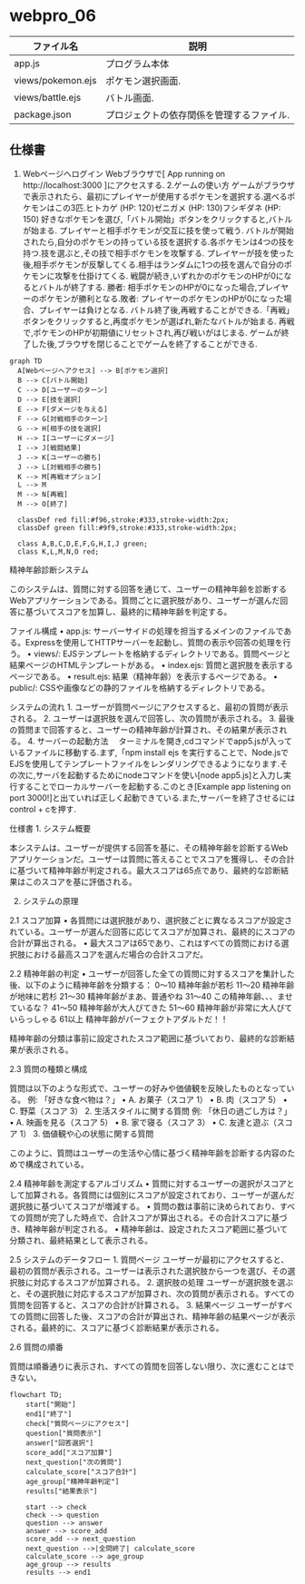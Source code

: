# webpro_06

ファイル名|説明
-|-
app.js|プログラム本体
views/pokemon.ejs|ポケモン選択画面.
views/battle.ejs|バトル画面.
package.json|プロジェクトの依存関係を管理するファイル.

## 仕様書
1. Webページへログイン
Webブラウザで[ App running on http://localhost:3000 ]にアクセスする.
2.ゲームの使い方
ゲームがブラウザで表示されたら、最初にプレイヤーが使用するポケモンを選択する.選べるポケモンはこの3匹.ヒトカゲ (HP: 120)ゼニガメ (HP: 130)フシギダネ (HP: 150)
好きなポケモンを選び,「バトル開始」ボタンをクリックすると,バトルが始まる.
プレイヤーと相手ポケモンが交互に技を使って戦う.
バトルが開始されたら,自分のポケモンの持っている技を選択する.各ポケモンは4つの技を持つ.技を選ぶと,その技で相手ポケモンを攻撃する.
プレイヤーが技を使った後,相手ポケモンが反撃してくる.相手はランダムに1つの技を選んで自分のポケモンに攻撃を仕掛けてくる.
戦闘が続き,いずれかのポケモンのHPが0になるとバトルが終了する.
勝者: 相手ポケモンのHPが0になった場合,プレイヤーのポケモンが勝利となる.敗者: プレイヤーのポケモンのHPが0になった場合、プレイヤーは負けとなる.
バトル終了後,再戦することができる.「再戦」ボタンをクリックすると,再度ポケモンが選ばれ,新たなバトルが始まる.
再戦で,ポケモンのHPが初期値にリセットされ,再び戦いがはじまる.
ゲームが終了した後,ブラウザを閉じることでゲームを終了することができる.


```mermaid
graph TD
  A[Webページへアクセス] --> B[ポケモン選択]
  B --> C[バトル開始]
  C --> D[ユーザーのターン]
  D --> E[技を選択]
  E --> F[ダメージを与える]
  F --> G[対戦相手のターン]
  G --> H[相手の技を選択]
  H --> I[ユーザーにダメージ]
  I --> J[戦闘結果]
  J --> K[ユーザーの勝ち]
  J --> L[対戦相手の勝ち]
  K --> M[再戦オプション]
  L --> M
  M --> N[再戦]
  M --> O[終了]

  classDef red fill:#f96,stroke:#333,stroke-width:2px;
  classDef green fill:#9f9,stroke:#333,stroke-width:2px;
  
  class A,B,C,D,E,F,G,H,I,J green;
  class K,L,M,N,O red;
```
















精神年齢診断システム

このシステムは、質問に対する回答を通じて、ユーザーの精神年齢を診断するWebアプリケーションである。質問ごとに選択肢があり、ユーザーが選んだ回答に基づいてスコアを加算し、最終的に精神年齢を判定する。

ファイル構成
	•	app.js: サーバーサイドの処理を担当するメインのファイルである。Expressを使用してHTTPサーバーを起動し、質問の表示や回答の処理を行う。
	•	views/: EJSテンプレートを格納するディレクトリである。質問ページと結果ページのHTMLテンプレートがある。
	•	index.ejs: 質問と選択肢を表示するページである。
	•	result.ejs: 結果（精神年齢）を表示するページである。
	•	public/: CSSや画像などの静的ファイルを格納するディレクトリである。

システムの流れ
	1.	ユーザーが質問ページにアクセスすると、最初の質問が表示される。
	2.	ユーザーは選択肢を選んで回答し、次の質問が表示される。
	3.	最後の質問まで回答すると、ユーザーの精神年齢が計算され、その結果が表示される。
    4. サーバーの起動方法
　ターミナルを開き,cdコマンドでapp5.jsが入っているファイルに移動する.まず,「npm install ejs を実行することで、Node.jsでEJSを使用してテンプレートファイルをレンダリングできるようになります.その次に,サーバを起動するためにnodeコマンドを使い[node app5.js]と入力し実行することでローカルサーバーを起動する.このとき[Example app listening on port 3000!]と出ていれば正しく起動できている.また,サーバーを終了させるにはcontrol + cを押す.


仕様書
	1. システム概要

本システムは、ユーザーが提供する回答を基に、その精神年齢を診断するWebアプリケーションだ。ユーザーは質問に答えることでスコアを獲得し、その合計に基づいて精神年齢が判定される。最大スコアは65点であり、最終的な診断結果はこのスコアを基に評価される。

2. システムの原理

2.1 スコア加算
	•	各質問には選択肢があり、選択肢ごとに異なるスコアが設定されている。ユーザーが選んだ回答に応じてスコアが加算され、最終的にスコアの合計が算出される。
	•	最大スコアは65であり、これはすべての質問における選択肢における最高スコアを選んだ場合の合計スコアだ。

2.2 精神年齢の判定
	•	ユーザーが回答した全ての質問に対するスコアを集計した後、以下のように精神年齢を分類する：
     0～10	精神年齢が若杉
     11～20	精神年齢が地味に若杉
     21～30	精神年齢がまあ、普通やね
     31～40	この精神年齢、、、ませているな？
     41～50	精神年齢が大人びてきた
     51～60	精神年齢が非常に大人びていらっしゃる
    61以上	精神年齢がパーフェクトアダルトだ！！

精神年齢の分類は事前に設定されたスコア範囲に基づいており、最終的な診断結果が表示される。

2.3 質問の種類と構成

質問は以下のような形式で、ユーザーの好みや価値観を反映したものとなっている。
例: 「好きな食べ物は？」
	•	A. お菓子（スコア 1）
	•	B. 肉（スコア 5）
	•	C. 野菜（スコア 3）
	2.	生活スタイルに関する質問
例: 「休日の過ごし方は？」
	•	A. 映画を見る（スコア 5）
	•	B. 家で寝る（スコア 3）
	•	C. 友達と遊ぶ（スコア 1）
	3.	価値観や心の状態に関する質問

このように、質問はユーザーの生活や心情に基づく精神年齢を診断する内容のためで構成されている。

2.4 精神年齢を測定するアルゴリズム
	•	質問に対するユーザーの選択がスコアとして加算される。各質問には個別にスコアが設定されており、ユーザーが選んだ選択肢に基づいてスコアが増減する。
	•	質問の数は事前に決められており、すべての質問が完了した時点で、合計スコアが算出される。その合計スコアに基づき、精神年齢が判定される。
	•	精神年齢は、設定されたスコア範囲に基づいて分類され、最終結果として表示される。

2.5 システムのデータフロー
	1.	質問ページ
ユーザーが最初にアクセスすると、最初の質問が表示される。ユーザーは表示された選択肢から一つを選び、その選択肢に対応するスコアが加算される。
	2.	選択肢の処理
ユーザーが選択肢を選ぶと、その選択肢に対応するスコアが加算され、次の質問が表示される。すべての質問を回答すると、スコアの合計が計算される。
	3.	結果ページ
ユーザーがすべての質問に回答した後、スコアの合計が算出され、精神年齢の結果ページが表示される。最終的に、スコアに基づく診断結果が表示される。

2.6 質問の順番

質問は順番通りに表示され、すべての質問を回答しない限り、次に進むことはできない。

```mermaid
flowchart TD;
    start["開始"]
    end1["終了"]
    check["質問ページにアクセス"]
    question["質問表示"]
    answer["回答選択"]
    score_add["スコア加算"]
    next_question["次の質問"]
    calculate_score["スコア合計"]
    age_group["精神年齢判定"]
    results["結果表示"]

    start --> check
    check --> question
    question --> answer
    answer --> score_add
    score_add --> next_question
    next_question -->|全問終了| calculate_score
    calculate_score --> age_group
    age_group --> results
    results --> end1
```
